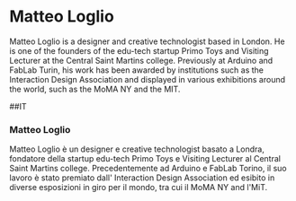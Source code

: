 # Matteo Loglio
Matteo Loglio is a designer and creative technologist based in London. He is one of the founders of the edu-tech startup Primo Toys and Visiting Lecturer at the Central Saint Martins college. Previously at Arduino and FabLab Turin, his work has been awarded by institutions such as the Interaction Design Association and displayed in various exhibitions around the world, such as the MoMA NY and the MIT.

##IT
### Matteo Loglio
Matteo Loglio è un designer e creative technologist basato a Londra, fondatore della startup edu-tech Primo Toys e Visiting Lecturer al Central Saint Martins college. Precedentemente ad Arduino e FabLab Torino, il suo lavoro è stato premiato dall' Interaction Design Association ed esibito in diverse esposizioni in giro per il mondo, tra cui il MoMA NY and l'MiT.
